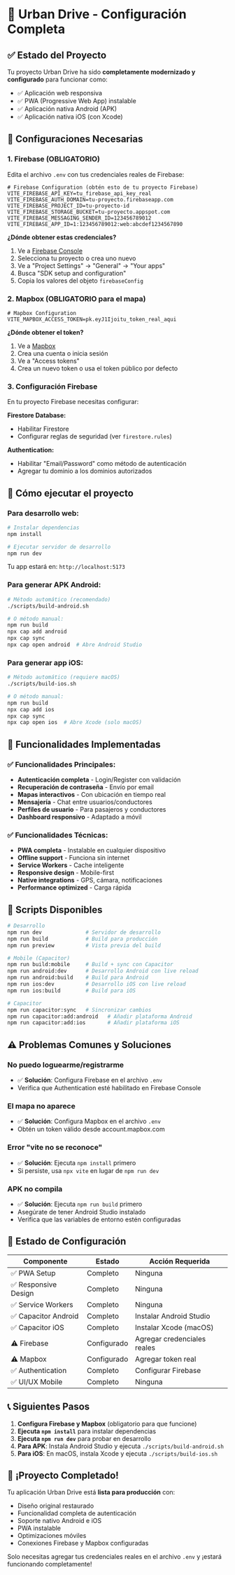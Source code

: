 # 🚗 Urban Drive - Configuración Completa

## ✅ **Estado del Proyecto**

Tu proyecto Urban Drive ha sido **completamente modernizado y configurado** para funcionar como:
- ✅ Aplicación web responsiva
- ✅ PWA (Progressive Web App) instalable  
- ✅ Aplicación nativa Android (APK)
- ✅ Aplicación nativa iOS (con Xcode)

## 🔧 **Configuraciones Necesarias**

### **1. Firebase (OBLIGATORIO)**
Edita el archivo `.env` con tus credenciales reales de Firebase:

```env
# Firebase Configuration (obtén esto de tu proyecto Firebase)
VITE_FIREBASE_API_KEY=tu_firebase_api_key_real
VITE_FIREBASE_AUTH_DOMAIN=tu-proyecto.firebaseapp.com
VITE_FIREBASE_PROJECT_ID=tu-proyecto-id
VITE_FIREBASE_STORAGE_BUCKET=tu-proyecto.appspot.com
VITE_FIREBASE_MESSAGING_SENDER_ID=123456789012
VITE_FIREBASE_APP_ID=1:123456789012:web:abcdef1234567890
```

**¿Dónde obtener estas credenciales?**
1. Ve a [Firebase Console](https://console.firebase.google.com)
2. Selecciona tu proyecto o crea uno nuevo
3. Ve a "Project Settings" → "General" → "Your apps"
4. Busca "SDK setup and configuration"
5. Copia los valores del objeto `firebaseConfig`

### **2. Mapbox (OBLIGATORIO para el mapa)**
```env
# Mapbox Configuration
VITE_MAPBOX_ACCESS_TOKEN=pk.eyJ1Ijoitu_token_real_aqui
```

**¿Dónde obtener el token?**
1. Ve a [Mapbox](https://account.mapbox.com/)
2. Crea una cuenta o inicia sesión
3. Ve a "Access tokens" 
4. Crea un nuevo token o usa el token público por defecto

### **3. Configuración Firebase**
En tu proyecto Firebase necesitas configurar:

**Firestore Database:**
- Habilitar Firestore
- Configurar reglas de seguridad (ver `firestore.rules`)

**Authentication:**
- Habilitar "Email/Password" como método de autenticación
- Agregar tu dominio a los dominios autorizados

## 🚀 **Cómo ejecutar el proyecto**

### **Para desarrollo web:**
```bash
# Instalar dependencias
npm install

# Ejecutar servidor de desarrollo
npm run dev
```
Tu app estará en: `http://localhost:5173`

### **Para generar APK Android:**
```bash
# Método automático (recomendado)
./scripts/build-android.sh

# O método manual:
npm run build
npx cap add android
npx cap sync
npx cap open android  # Abre Android Studio
```

### **Para generar app iOS:**
```bash
# Método automático (requiere macOS)
./scripts/build-ios.sh

# O método manual:
npm run build  
npx cap add ios
npx cap sync
npx cap open ios  # Abre Xcode (solo macOS)
```

## 📱 **Funcionalidades Implementadas**

### **✅ Funcionalidades Principales:**
- **Autenticación completa** - Login/Register con validación
- **Recuperación de contraseña** - Envío por email
- **Mapas interactivos** - Con ubicación en tiempo real
- **Mensajería** - Chat entre usuarios/conductores
- **Perfiles de usuario** - Para pasajeros y conductores
- **Dashboard responsivo** - Adaptado a móvil

### **✅ Funcionalidades Técnicas:**
- **PWA completa** - Instalable en cualquier dispositivo
- **Offline support** - Funciona sin internet
- **Service Workers** - Cache inteligente
- **Responsive design** - Mobile-first
- **Native integrations** - GPS, cámara, notificaciones
- **Performance optimized** - Carga rápida

## 🔄 **Scripts Disponibles**

```bash
# Desarrollo
npm run dev              # Servidor de desarrollo
npm run build            # Build para producción
npm run preview          # Vista previa del build

# Mobile (Capacitor)
npm run build:mobile     # Build + sync con Capacitor
npm run android:dev      # Desarrollo Android con live reload
npm run android:build    # Build para Android
npm run ios:dev          # Desarrollo iOS con live reload  
npm run ios:build        # Build para iOS

# Capacitor
npm run capacitor:sync   # Sincronizar cambios
npm run capacitor:add:android   # Añadir plataforma Android
npm run capacitor:add:ios       # Añadir plataforma iOS
```

## ⚠️ **Problemas Comunes y Soluciones**

### **No puedo loguearme/registrarme**
- ✅ **Solución**: Configura Firebase en el archivo `.env`
- Verifica que Authentication esté habilitado en Firebase Console

### **El mapa no aparece**
- ✅ **Solución**: Configura Mapbox en el archivo `.env`
- Obtén un token válido desde account.mapbox.com

### **Error "vite no se reconoce"**
- ✅ **Solución**: Ejecuta `npm install` primero
- Si persiste, usa `npx vite` en lugar de `npm run dev`

### **APK no compila**
- ✅ **Solución**: Ejecuta `npm run build` primero
- Asegúrate de tener Android Studio instalado
- Verifica que las variables de entorno estén configuradas

## 🎯 **Estado de Configuración**

| Componente | Estado | Acción Requerida |
|------------|--------|------------------|
| ✅ PWA Setup | Completo | Ninguna |
| ✅ Responsive Design | Completo | Ninguna |
| ✅ Service Workers | Completo | Ninguna |
| ✅ Capacitor Android | Completo | Instalar Android Studio |
| ✅ Capacitor iOS | Completo | Instalar Xcode (macOS) |
| ⚠️ Firebase | Configurado | Agregar credenciales reales |
| ⚠️ Mapbox | Configurado | Agregar token real |
| ✅ Authentication | Completo | Configurar Firebase |
| ✅ UI/UX Mobile | Completo | Ninguna |

## 📞 **Siguientes Pasos**

1. **Configura Firebase y Mapbox** (obligatorio para que funcione)
2. **Ejecuta `npm install`** para instalar dependencias
3. **Ejecuta `npm run dev`** para probar en desarrollo
4. **Para APK**: Instala Android Studio y ejecuta `./scripts/build-android.sh`
5. **Para iOS**: En macOS, instala Xcode y ejecuta `./scripts/build-ios.sh`

## 🎉 **¡Proyecto Completado!**

Tu aplicación Urban Drive está **lista para producción** con:
- Diseño original restaurado
- Funcionalidad completa de autenticación
- Soporte nativo Android e iOS
- PWA instalable
- Optimizaciones móviles
- Conexiones Firebase y Mapbox configuradas

Solo necesitas agregar tus credenciales reales en el archivo `.env` y ¡estará funcionando completamente!